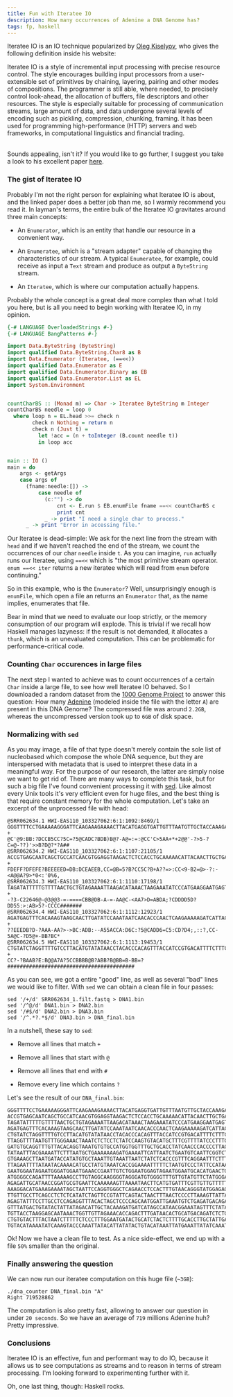 ```yaml
---
title: Fun with Iteratee IO
description: How many occurrences of Adenine a DNA Genome has?
tags: fp, haskell
---
```


Iteratee IO is an IO technique popularized by
[Oleg Kiselyov](http://okmij.org/ftp/Streams.html#iteratee), who gives
the following definition inside his website:

<div class="glance-box" markdown="1">
Iteratee IO is a style of incremental input processing with precise resource
control. The style encourages building input processors from a user-extensible
set of primitives by chaining, layering, pairing and other modes of
compositions. The programmer is still able, where needed, to precisely control
look-ahead, the allocation of buffers, file descriptors and other resources.
The style is especially suitable for processing of communication streams, large
amount of data, and data undergone several levels of encoding such as pickling,
compression, chunking, framing. It has been used for programming
high-performance (HTTP) servers and web frameworks, in computational
linguistics and financial trading.
</div>
<br>

Sounds appealing, isn't it? If you would like to go further, I suggest you
take a look to his excellent paper
[here](http://okmij.org/ftp/Haskell/Iteratee/describe.pdf).

### The gist of Iteratee IO
Probably I'm not the right person for explaining what Iteratee IO is about,
and the linked paper does a better job than me, so I warmly recommend you
read it. In layman's terms, the entire bulk of the Iteratee IO gravitates
around three main concepts:

* An ```Enumerator```, which is an entity that handle our resource in a
  convenient way.

* An ```Enumeratee```, which is a "stream adapter" capable of changing
  the characteristics of our stream. A typical ```Enumeratee```, for
  example, could receive as input a ```Text``` stream and produce as
  output a ```ByteString``` stream.

* An ```Iteratee```, which is where our computation actually happens.

Probably the whole concept is a great deal more complex than what I told
you here, but is all you need to begin working with Iteratee IO, in my
opinion.

```Haskell
{-# LANGUAGE OverloadedStrings #-}
{-# LANGUAGE BangPatterns #-}

import Data.ByteString (ByteString)
import qualified Data.ByteString.Char8 as B
import Data.Enumerator (Iteratee, (==<<))
import qualified Data.Enumerator as E
import qualified Data.Enumerator.Binary as EB
import qualified Data.Enumerator.List as EL
import System.Environment


countCharBS :: (Monad m) => Char -> Iteratee ByteString m Integer
countCharBS needle = loop 0
  where loop n = EL.head >>= check n
        check n Nothing = return n
        check n (Just t) = 
          let !acc = (n + toInteger (B.count needle t)) 
          in loop acc


main :: IO ()
main = do
    args <- getArgs
    case args of
      (fname:needle:[]) ->
          case needle of
            (c:"") -> do
                cnt <- E.run $ EB.enumFile fname ==<< countCharBS c
                print cnt
            _ -> print "I need a single char to process."
      _ -> print "Error in accessing file."
```

Our Iteratee is dead-simple: We ask for the next line from the stream with
```head``` and if we haven't reached the end of the stream, we count the
occurrences of our char ```needle``` inside ```t```. As you can imagine,
```run``` actually runs our Iteratee, using ```==<<``` which is
"the most primitive stream operator. ```enum ==<< iter``` returns a
new iteratee which will read from ```enum``` before continuing."

So in this example, who is the ```Enumerator```? Well, unsurprisingly enough
is ```enumFile```, which open a file an returns an ```Enumerator``` that, as the
name implies, enumerates that file.

Bear in mind that we need to evaluate our loop strictly, or the memory
consumption of our program will explode. This is trivial if we recall how
Haskell manages lazyness: if the result is not demanded, it allocates a
```thunk```, which is an unevaluated computation. This can be problematic
for performance-critical code.

### Counting ```Char``` occurences in large files
The next step I wanted to achieve was to count occurrences of a certain ```Char```
inside a large file, to see how well Iteratee IO behaved. So I downloaded a random
dataset from the [1000 Genome Project](ftp://ftp.1000genomes.ebi.ac.uk/vol1/ftp/data/HG00096/sequence_read/SRR062634_1.filt.fastq.gz)
to answer this question: How many [Adenine](http://en.wikipedia.org/wiki/Adenine)
(modeled inside the file with the letter ```A```) are present in this DNA Genome?
The compressed file was around ```2.2GB```, whereas the uncompressed version
took up to ```6GB``` of disk space.

### Normalizing with ```sed```
As you may image, a file of that type doesn't merely contain the sole list
of nucleobased which compose the whole DNA sequence, but they are interspersed
with metadata that is used to interpret these data in a meaningful way. For
the purpose of our research, the latter are simply noise we want to get rid of.
There are many ways to complete this task, but for such a big file I've found
convenient processing it with [sed](http://www.grymoire.com/Unix/Sed.html).
Like almost every Unix tools it's very efficient even for huge files, and 
the best thing is that require constant memory for the whole computation.
Let's take an excerpt of the unprocessed file with head:

```
@SRR062634.1 HWI-EAS110_103327062:6:1:1092:8469/1
GGGTTTTCCTGAAAAAGGGATTCAAGAAAGAAAACTTACATGAGGTGATTGTTTAATGTTGCTACCAAAGAAGAGAGAGTTACCT
+
@C'@9:BB:?DCCB5CC?5C=?5@CADC?BDB)B@?-A@=:=:@CC'C>5AA+*+2@@'-?>5-?C=@-??)'>>B?D@?*?A##
@SRR062634.2 HWI-EAS110_103327062:6:1:1107:21105/1
ACCGTGAGCAATCAGCTGCCATCAACGTGGAGGTAAGACTCTCCACCTGCAAAAACATTACAACTTGCTGAAGGCTGAGATACTT
+
FDEFF?DFEFE?BEEEEED=DB:DCEAEEB,CC=@B=5?B?CC5C?B+A??=>:CC<9-B2=@>-?:-<A@@A?9>*0<:'0%6,
@SRR062634.3 HWI-EAS110_103327062:6:1:1110:17198/1
TAGATATTTTTGTTTTAACTGCTGTAGAAAATTAAGACATAAACTAAGAAATATCCCATGAAGGAATGAGTATACTGTTTCTACT
+
-?3-C22646@-@3@@3-=-====CBB@DB-A-=-AA@C-<AA7>D=ABDA;?CDDDD5D?DD55:>:AB>5?-CCCC#######
@SRR062634.4 HWI-EAS110_103327062:6:1:1112:12923/1
AGATGAGTTTCACAAAGTAAGCAACTTGATATCCAAATAATCAACACCCAACTCAAGAAAAAGATCATTACCAGAAACTAATAAA
+
??EEEDB?D-?AAA-AA?>->BC:ADB:--A55ACCA:D6C:?5@CADD6=C5:CD?D4;,::?,CC-5A@C-?D5@+-BB?BC*
@SRR062634.5 HWI-EAS110_103327062:6:1:1113:19453/1
CTGTATCTAGGTTTTGTCCTTACATGTATATAACCTACACCCACAGTTTACCATCCGTGACATTTTCTTTCCTCTCCAGTCGTAC
+
CC?-?BAAB?E:B@@A7A?5CCBBBB@B?ABB?B@BB=B-BB=?#########################################
```

As you can see, we got a entire "good" line, as well as several "bad" lines
we would like to filter. With ```sed``` we can obtain a clean file in four
passes:

```
sed '/+/d' SRR062634_1.filt.fastq > DNA1.bin
sed '/^@/d' DNA1.bin > DNA2.bin
sed '/#$/d' DNA2.bin > DNA3.bin
sed '/^.*?.*$/d' DNA3.bin > DNA_final.bin
```

In a nutshell, these say to ```sed```:

* Remove all lines that match ```+```

* Remove all lines that start with ```@```

* Remove all lines that end with ```#```

* Remove every line which contains ```?```

Let's see the result of our ```DNA_final.bin```:

```
GGGTTTTCCTGAAAAAGGGATTCAAGAAAGAAAACTTACATGAGGTGATTGTTTAATGTTGCTACCAAAGAAGAGAGAGTTACCT
ACCGTGAGCAATCAGCTGCCATCAACGTGGAGGTAAGACTCTCCACCTGCAAAAACATTACAACTTGCTGAAGGCTGAGATACTT
TAGATATTTTTGTTTTAACTGCTGTAGAAAATTAAGACATAAACTAAGAAATATCCCATGAAGGAATGAGTATACTGTTTCTACT
AGATGAGTTTCACAAAGTAAGCAACTTGATATCCAAATAATCAACACCCAACTCAAGAAAAAGATCATTACCAGAAACTAATAAA
CTGTATCTAGGTTTTGTCCTTACATGTATATAACCTACACCCACAGTTTACCATCCGTGACATTTTCTTTCCTCTCCAGTCGTAC
TTAGGTTTTAATGTTTGGGAAACTAAATCTCTCCTCTATCCAAGTGTACATGCTTTCGTTTTATCCCTTTGTCTCAATCAATGAC
GATGTGCAGGTTTGTTACACAGGTAAATGTGTGCCATGGTGGTTTGCTGCACCTATCAACCCACCCCTTAGGTATCAAGATCTCC
TATAATTTACGAAAATTCTTTAATGCTGAAAAAAAGATGAAAATTCATTAATCTGAATGTCAATTCGGTCTTGTTCCAAACAGTT
GTGAAAGCTTAATGATACCATATGTGCTAAATTGTAAATTAATCTATCTCACCCGTTTCAGGAATTTCTTTTCAGTATTAATAGG
TTAGAATTTTATAATACAAAACATGCCTATGTAAATCACCGGAAAATTTTTCTAATGTCCCTATTCCATAAACATATTTATTTTA
GAATGGAATAGAATGGGATGGAATGAAACCGAATTGTCTGGAATGGAGTAGAATGGAATGCACATGAACTGACTGGTGTGGGATG
ATGGGGCCAGATTTTAAAAAGCCTTGTAGGCAAGGGGTAGGGATGTGGGGTTTGTTGTATGTTCTATGGGAGGAGTTGGGGGATT
AGAGATTGCATAACCGGATGCGTGAATTCAAAAAAGTTAAAATAACTTCATGTGATTTCGTTGTTGTTTTTTGTCATCCTGGTGG
AAAGGACATGAAAGAAAATAGCTAATTCCAGGTGGGCTCAGAACCTCCACTTTGTAACAGGGTATGGAGAGTGCAGCCCCACTGA
TTGTTGCCTTCAGCCTCTCTCATATCTAGTTCCGTATTCAGTACTAACTTTAACTCCCCTTAAAGTTATTACTCTAGCCACAATT
AGAGTATTTCCTTGCCTCCAGAGGTTTACACTAGCTCCCCAGCAATGGATTGAAATGTCTGAGATGACAGATATAGATAGAGTTC
GTTTATGACTGTATACTATTATAGACATTGCTACAAAGATGATCATAGCCATAACGGAAATAGTTTCTATAGAGGAAACAATGTT
TGTTACCTAAGGAGCAATAAACTGGTTGTTAGAAACACCAGACTTTGATAACACTGCATGACAGATCTCTGGCATCAAGGGGAAA
CTGTGTACTTTACTAATCTTTTTCTCCCTTTGGAATGATACTGCATCTACTCTTTTGCACCTTGCTATTGAATGGCTAGTCATAT
TGTACATAAAATATCAAAGTACCCAAATTATACATTATATACTGTACATAAATTATGAAATTATATCAAATATATTTTATATCAT
```

Ok! Now we have a clean file to test. As a nice side-effect, we end up with
a file ```50%``` smaller than the original.

### Finally answering the question
We can now run our iteratee computation on this huge file (```~3GB```):

```
./dna_counter DNA_final.bin "A"
Right 719528862
```

The computation is also pretty fast, allowing to answer our question in under
```20 seconds```. So we have an average of ```719``` millions Adenine huh?
Pretty impressive.

### Conclusions
Iteratee IO is an effective, fun and performant way to do IO, because it
allows us to see computations as streams and to reason in terms of stream
processing. I'm looking forward to experimenting further with it.

Oh, one last thing, though: Haskell rocks.
